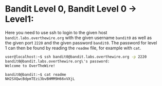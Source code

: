 # Bandit Level 0, Bandit Level 0 -> Level1:

Here you need to use ssh to login to the given host `bandit.labs.overthewire.org` with the given username `bandit0` as well as the given port `2220` and the given password `bandit0`.
The password for level 1 can then be found by reading the `readme` file, for example with `cat`.

```sh
user@localhost:~$ ssh bandit0@bandit.labs.overthewire.org -p 2220
bandit0@bandit.labs.overthewire.org\'s password:
Welcome to OverTheWire!

bandit0@bandit:~$ cat readme
NH2SXQwcBdpmTEzi3bvBHMM9H66vVXjL
```
